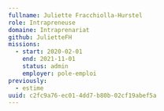```yaml
---
fullname: Juliette Fracchiolla-Hurstel
role: Intrapreneuse
domaine: Intraprenariat
github: JulietteFH
missions:
  - start: 2020-02-01
    end: 2021-11-01
    status: admin
    employer: pole-emploi
previously:
  - estime
uuid: c2fc9a76-ec01-4dd7-b80b-02cf19abef5a
---
```

